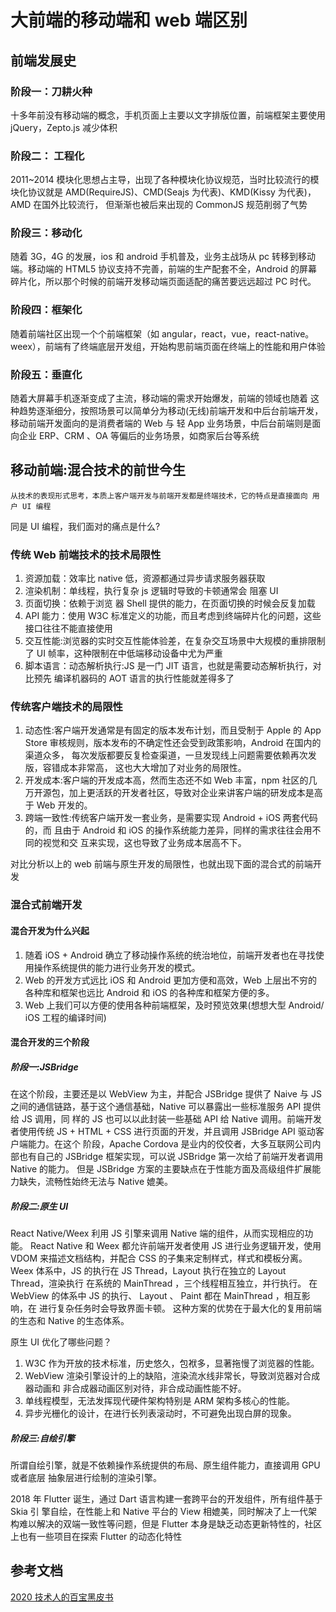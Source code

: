 # 大前端的移动端和 web 端区别

## 前端发展史

### 阶段一：刀耕火种

十多年前没有移动端的概念，手机页面上主要以文字排版位置，前端框架主要使用 jQuery，Zepto.js 减少体积

### 阶段二： 工程化

2011~2014 模块化思想占主导，出现了各种模块化协议规范，当时比较流行的模块化协议就是 AMD(RequireJS)、CMD(Seajs 为代表)、KMD(Kissy 为代表)，AMD 在国外比较流行， 但渐渐也被后来出现的 CommonJS 规范削弱了气势

### 阶段三：移动化

随着 3G，4G 的发展，ios 和 android 手机普及，业务主战场从 pc 转移到移动端。移动端的 HTML5 协议支持不完善，前端的生产配套不全，Android 的屏幕碎片化，所以那个时候的前端开发移动端页面适配的痛苦要远远超过 PC 时代。

### 阶段四：框架化

随着前端社区出现一个个前端框架（如 angular，react，vue，react-native。weex），前端有了终端底层开发组，开始构思前端页面在终端上的性能和用户体验

### 阶段五：垂直化

随着大屏幕手机逐渐变成了主流，移动端的需求开始爆发，前端的领域也随着 这种趋势逐渐细分，按照场景可以简单分为移动(无线)前端开发和中后台前端开发，移动前端开发面向的是消费者端的 Web 与 轻 App 业务场景，中后台前端则是面向企业 ERP、CRM 、OA 等偏后的业务场景，如商家后台等系统

## 移动前端:混合技术的前世今生

`从技术的表现形式思考，本质上客户端开发与前端开发都是终端技术，它的特点是直接面向 用户 UI 编程`

同是 UI 编程，我们面对的痛点是什么?

### 传统 Web 前端技术的技术局限性

1. 资源加载：效率比 native 低，资源都通过异步请求服务器获取
2. 渲染机制：单线程，执行复杂 js 逻辑时导致的卡顿通常会 阻塞 UI
3. 页面切换：依赖于浏览 器 Shell 提供的能力，在页面切换的时候会反复加载
4. API 能力：使用 W3C 标准定义的功能，而且考虑到终端碎片化的问题，这些接口往往不能直接使用
5. 交互性能:浏览器的实时交互性能体验差，在复杂交互场景中大规模的重排限制了 UI 帧率，这种限制在中低端移动设备中尤为严重
6. 脚本语言：动态解析执行:JS 是一门 JIT 语言，也就是需要动态解析执行，对比预先 编译机器码的 AOT 语言的执行性能就差得多了

### 传统客户端技术的局限性

1. 动态性:客户端开发通常是有固定的版本发布计划，而且受制于 Apple 的 App Store 审核规则，版本发布的不确定性还会受到政策影响，Android 在国内的渠道众多， 每次发版都要反复检查渠道，一旦发现线上问题需要依赖再次发版，容错成本非常高， 这也大大增加了对业务的局限性。
2. 开发成本:客户端的开发成本高，然而生态还不如 Web 丰富，npm 社区的几万开源包，加上更活跃的开发者社区，导致对企业来讲客户端的研发成本是高于 Web 开发的。
3. 跨端一致性:传统客户端开发一套业务，是需要实现 Android + iOS 两套代码的，而 且由于 Android 和 iOS 的操作系统能力差异，同样的需求往往会用不同的视觉和交 互来实现，这也导致了业务成本居高不下。

对比分析以上的 web 前端与原生开发的局限性，也就出现下面的混合式的前端开发

### 混合式前端开发

#### 混合开发为什么兴起

1. 随着 iOS + Android 确立了移动操作系统的统治地位，前端开发者也在寻找使用操作系统提供的能力进行业务开发的模式。
2. Web 的开发方式远比 iOS 和 Android 更加方便和高效，Web 上层出不穷的各种库和框架也远比 Android 和 iOS 的各种库和框架方便的多。
3. Web 上我们可以方便的使用各种前端框架，及时预览效果(想想大型 Android/ iOS 工程的编译时间)

#### 混合开发的三个阶段

##### 阶段一:JSBridge

在这个阶段，主要还是以 WebView 为主，并配合 JSBridge 提供了 Naive 与 JS 之间的通信链路，基于这个通信基础，Native 可以暴露出一些标准服务 API 提供给 JS 调用，同 样的 JS 也可以以此封装一些基础 API 给 Native 调用。前端开发者使用传统 JS + HTML + CSS 进行页面的开发，并且调用 JSBridge API 驱动客户端能力。在这个 阶段，Apache Cordova 是业内的佼佼者，大多互联网公司内部也有自己的 JSBridge 框架实现，可以说 JSBridge 第一次给了前端开发者调用 Native 的能力。
但是 JSBridge 方案的主要缺点在于性能方面及高级组件扩展能力缺失，流畅性始终无法与 Native 媲美。

##### 阶段二:原生 UI

React Native/Weex 利用 JS 引擎来调用 Native 端的组件，从而实现相应的功能。 React Native 和 Weex 都允许前端开发者使用 JS 进行业务逻辑开发，使用 VDOM 来描述文档结构，并配合 CSS 的子集来定制样式，样式和模板分离。
Weex 体系中，JS 的执行在 JS Thread，Layout 执行在独立的 Layout Thread，渲染执行 在系统的 MainThread ，三个线程相互独立，并行执行。
在 WebView 的体系中 JS 的执行、 Layout 、 Paint 都在 MainThread ，相互影响，在 进行复杂任务时会导致界面卡顿。
这种方案的优势在于最大化的复用前端的生态和 Native 的生态体系。

原生 UI 优化了哪些问题？

1. W3C 作为开放的技术标准，历史悠久，包袱多，显著拖慢了浏览器的性能。
2. WebView 渲染引擎设计的上的缺陷，渲染流水线非常长，导致浏览器对合成器动画和
   非合成器动画区别对待，非合成动画性能不好。
3. 单线程模型，无法发挥现代硬件架构特别是 ARM 架构多核心的性能。
4. 异步光栅化的设计，在进行长列表滚动时，不可避免出现白屏的现象。

##### 阶段三:自绘引擎

所谓自绘引擎，就是不依赖操作系统提供的布局、原生组件能力，直接调用 GPU 或者底层 抽象层进行绘制的渲染引擎。

2018 年 Flutter 诞生，通过 Dart 语言构建一套跨平台的开发组件，所有组件基于 Skia 引 擎自绘，在性能上和 Native 平台的 View 相媲美，同时解决了上一代架构难以解决的双端一致性等问题，但是 Flutter 本身是缺乏动态更新特性的，社区上也有一些项目在探索 Flutter 的动态化特性

## 参考文档

[2020 技术人的百宝黑皮书](https://tao-tech.oss-cn-shanghai.aliyuncs.com/The%20Complete%20Works%20of%20Tao%20Technology%202020.pdf)
